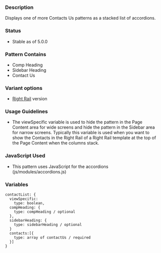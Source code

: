 ### Description
Displays one of more Contacts Us patterns as a stacked list of accordions.

### Status
* Stable as of 5.0.0

### Pattern Contains
* Comp Heading
* Sidebar Heading
* Contact Us

### Variant options
* [Right Rail](./?p=organisms-contact-list-without-accordion) version

### Usage Guidelines
* The viewSpecific variable is used to hide the pattern in the Page Content area for wide screens and hide the pattern in the Sidebar area for narrow screens.  Typically this variable is used when you want to show the Contacts in the Right Rail of a Right Rail template at the top of the Page Content when the columns stack.

### JavaScript Used
* This pattern uses JavaScript for the accordions (js/modules/accordions.js)

### Variables
~~~
contactList: {
  viewSpecific: 
    type: boolean,
  compHeading: {
    type: compHeading / optional
  },
  sidebarHeading: {
    type: sidebarHeading / optional
  }
  contacts:[{
    type: array of contactUs / required
  }]
}
~~~
